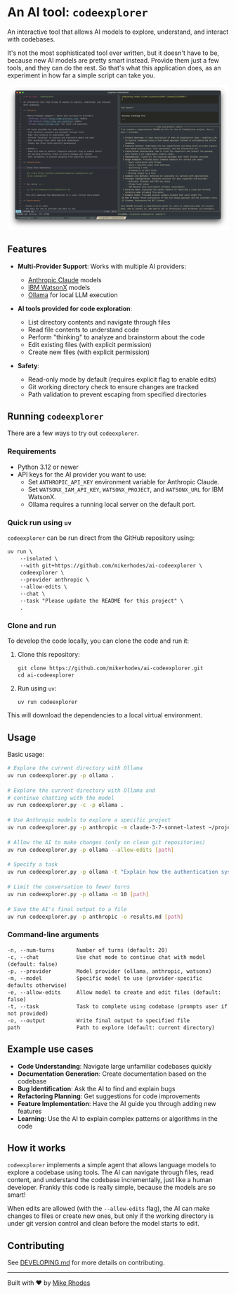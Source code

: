 # An AI tool: `codeexplorer`

An interactive tool that allows AI models to explore, understand, and interact with codebases.

It's not the most sophisticated tool ever written, but it doesn't have to be, because new AI models are pretty smart instead. Provide them just a few tools, and they can do the rest. So that's what this application does, as an experiment in how far a simple script can take you.

![](./images/codeexplorer.png)

## Features

- **Multi-Provider Support**: Works with multiple AI providers:
  - [Anthropic Claude](https://www.anthropic.com/) models
  - [IBM WatsonX](https://www.ibm.com/watson) models
  - [Ollama](https://ollama.com/) for local LLM execution

- **AI tools provided for code exploration**:
  - List directory contents and navigate through files
  - Read file contents to understand code
  - Perform "thinking" to analyze and brainstorm about the code
  - Edit existing files (with explicit permission)
  - Create new files (with explicit permission)

- **Safety**:
  - Read-only mode by default (requires explicit flag to enable edits)
  - Git working directory check to ensure changes are tracked
  - Path validation to prevent escaping from specified directories

## Running `codeexplorer`

There are a few ways to try out `codeexplorer`.

### Requirements

- Python 3.12 or newer
- API keys for the AI provider you want to use:
  - Set `ANTHROPIC_API_KEY` environment variable for Anthropic Claude.
  - Set `WATSONX_IAM_API_KEY`, `WATSONX_PROJECT`, and `WATSONX_URL` for IBM WatsonX.
  - Ollama requires a running local server on the default port.

### Quick run using `uv`

`codeexplorer` can be run direct from the GitHub repository using:

```
uv run \
    --isolated \
    --with git+https://github.com/mikerhodes/ai-codeexplorer \
    codeexplorer \
    --provider anthropic \
    --allow-edits \
    --chat \
    --task "Please update the README for this project" \
    .
```

### Clone and run

To develop the code locally, you can clone the code and run it:

1. Clone this repository:
   ```
   git clone https://github.com/mikerhodes/ai-codeexplorer.git
   cd ai-codeexplorer
   ```

2. Run using `uv`:
   ```
   uv run codeexplorer
   ```
  This will download the dependencies to a local virtual environment.


## Usage

Basic usage:

```bash
# Explore the current directory with Ollama
uv run codeexplorer.py -p ollama .

# Explore the current directory with Ollama and
# continue chatting with the model
uv run codeexplorer.py -c -p ollama .

# Use Anthropic models to explore a specific project
uv run codeexplorer.py -p anthropic -m claude-3-7-sonnet-latest ~/projects/myapp

# Allow the AI to make changes (only on clean git repositories)
uv run codeexplorer.py -p ollama --allow-edits [path]

# Specify a task
uv run codeexplorer.py -p ollama -t "Explain how the authentication system works" [path]

# Limit the conversation to fewer turns
uv run codeexplorer.py -p ollama -n 10 [path]

# Save the AI's final output to a file
uv run codeexplorer.py -p anthropic -o results.md [path]
```

### Command-line arguments

```
-n, --num-turns       Number of turns (default: 20)
-c, --chat            Use chat mode to continue chat with model (default: false)
-p, --provider        Model provider (ollama, anthropic, watsonx)
-m, --model           Specific model to use (provider-specific defaults otherwise)
-e, --allow-edits     Allow model to create and edit files (default: false)
-t, --task            Task to complete using codebase (prompts user if not provided)
-o, --output          Write final output to specified file
path                  Path to explore (default: current directory)
```

## Example use cases

- **Code Understanding**: Navigate large unfamiliar codebases quickly
- **Documentation Generation**: Create documentation based on the codebase
- **Bug Identification**: Ask the AI to find and explain bugs
- **Refactoring Planning**: Get suggestions for code improvements
- **Feature Implementation**: Have the AI guide you through adding new features
- **Learning**: Use the AI to explain complex patterns or algorithms in the code

## How it works

`codeexplorer` implements a simple agent that allows language models to explore a codebase using tools. The AI can navigate through files, read content, and understand the codebase incrementally, just like a human developer. Frankly this code is really simple, because the models are so smart!

When edits are allowed (with the `--allow-edits` flag), the AI can make changes to files or create new ones, but only if the working directory is under git version control and clean before the model starts to edit.

## Contributing

See [DEVELOPING.md](./DEVELOPING.md) for more details on contributing.

---

Built with :heart: by [Mike Rhodes](https://dx13.co.uk/)
